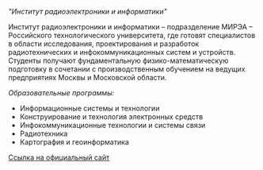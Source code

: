 *"Институт радиоэлектроники и информатики"*

Институт радиоэлектроники и информатики – подразделение МИРЭА – Российского технологического университета, где готовят специалистов в области исследования, проектирования и разработок радиотехнических и инфокоммуникационных систем и устройств. Студенты получают фундаментальную физико-математическую подготовку в сочетании с производственным обучением на ведущих предприятиях Москвы и Московской области.

*Образовательные программы:*

- Информационные системы и технологии
- Конструирование и технология электронных средств
- Инфокоммуникационные технологии и системы связи
- Радиотехника
- Картография и геоинформатика 

[Ссылка на официальный сайт](https://www.mirea.ru/education/the-institutes-and-faculties/institut-radioelektroniki-i-informatiki/about-the-institute/)